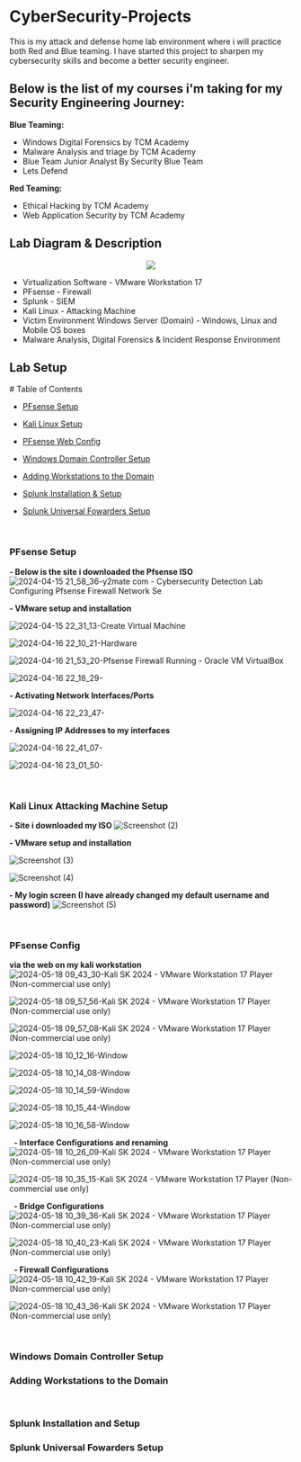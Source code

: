 # CyberSecurity-Projects 

This is my attack and defense home lab environment where i will practice both Red and Blue teaming. I have started this project to sharpen my cybersecurity skills and become a better security engineer.
<h2>Below is the list of my courses i'm taking for my Security Engineering Journey:</h2>
 
 **Blue Teaming:**
- Windows Digital Forensics by TCM Academy
- Malware Analysis and triage by TCM Academy
- Blue Team Junior Analyst By Security Blue Team
- Lets Defend
 

 **Red Teaming:**
- Ethical Hacking by TCM Academy
- Web Application Security by TCM Academy

<h2>Lab Diagram & Description</h2>
<p align="center">
<img src="https://github.com/KennyShyne/CyberSecurity-Projects/assets/102590763/806182cf-f79b-4107-a31a-28ffb68df47a)"/>

- Virtualization Software - VMware Workstation 17
- PFsense - Firewall
- Splunk - SIEM
- Kali Linux - Attacking Machine
- Victim Environment Windows Server (Domain) - Windows, Linux and Mobile OS boxes
- Malware Analysis, Digital Forensics & Incident Response Environment 
<h2>

<h2>Lab Setup</h2>
# Table of Contents

<!-- MarkdownTOC lowercase_only_ascii="true" depth=3 autolink="true" bracket="round" -->

- [PFsense Setup](#pfsense-setup)

- [Kali Linux Setup](#kali-linux-attacking-machine-setup)
 - [PFsense Web Config](#pfsense-web-config)

- [Windows Domain Controller Setup](#windows-domain-controller-setup)
 - [Adding Workstations to the Domain](#adding-workstations-to-the-domain)

- [Splunk Installation & Setup](#splunk-installation-and-setup)
 - [Splunk Universal Fowarders Setup](#splunk-universal-fowarders-setup)
 

$~$
### PFsense Setup
<p align="center">

**- Below is the site i downloaded the Pfsense ISO**
![2024-04-15 21_58_36-y2mate com - Cybersecurity Detection Lab Configuring Pfsense Firewall Network Se](https://github.com/KennyShyne/CyberSecurity-Projects/assets/102590763/460c3e46-84af-4398-8278-cd256cf6e260)
 
**- VMware setup and installation**
  
![2024-04-15 22_31_13-Create Virtual Machine](https://github.com/KennyShyne/CyberSecurity-Projects/assets/102590763/4f2023a9-2942-425b-8168-1c510edd015c)

![2024-04-16 22_10_21-Hardware](https://github.com/KennyShyne/CyberSecurity-Projects/assets/102590763/540b20cb-1d08-4e4e-bb68-6de51dd179d3)

![2024-04-16 21_53_20-Pfsense Firewall  Running  - Oracle VM VirtualBox](https://github.com/KennyShyne/CyberSecurity-Projects/assets/102590763/3a96a074-4cf0-43c2-86f6-0613b7792641)

![2024-04-16 22_18_29-](https://github.com/KennyShyne/CyberSecurity-Projects/assets/102590763/176c6363-e090-4cfc-9fb5-544e0f41ed90)

**- Activating Network Interfaces/Ports**

![2024-04-16 22_23_47-](https://github.com/KennyShyne/CyberSecurity-Projects/assets/102590763/156f6956-ba0e-4033-9661-29da4053022f)

**- Assigning IP Addresses to my interfaces**

![2024-04-16 22_41_07-](https://github.com/KennyShyne/CyberSecurity-Projects/assets/102590763/efadfac7-5050-41b2-ada9-9a3498ad08b6)

![2024-04-16 23_01_50-](https://github.com/KennyShyne/CyberSecurity-Projects/assets/102590763/f6541ee5-1e55-4c29-8111-2d0e166ee719)

$~$
### Kali Linux Attacking Machine Setup

**- Site i downloaded my ISO**
![Screenshot (2)](https://github.com/KennyShyne/CyberSecurity-Projects/assets/102590763/9701535c-5f4d-40fc-89bd-ceb2039e39b5)

**- VMware setup and installation**

![Screenshot (3)](https://github.com/KennyShyne/CyberSecurity-Projects/assets/102590763/338c9bb9-0e96-4897-a0ce-874629ecce0b)

![Screenshot (4)](https://github.com/KennyShyne/CyberSecurity-Projects/assets/102590763/ef2dc980-e32e-4a57-a090-a3457de61cd1)

**- My login screen (I have already changed my default username and password)**
![Screenshot (5)](https://github.com/KennyShyne/CyberSecurity-Projects/assets/102590763/e0f02c45-06b0-4e06-b1c8-e328b986a081)

$~$
### PFsense Config 
**via the web on my kali workstation**
![2024-05-18 09_43_30-Kali SK 2024 - VMware Workstation 17 Player (Non-commercial use only)](https://github.com/KennyShyne/CyberSecurity-Projects/assets/102590763/7e29d61c-fa0d-4d2a-8b24-7e5fc9c470e1)

![2024-05-18 09_57_56-Kali SK 2024 - VMware Workstation 17 Player (Non-commercial use only)](https://github.com/KennyShyne/CyberSecurity-Projects/assets/102590763/a48e2dfa-c0b8-46cb-9242-f413533786b5)

![2024-05-18 09_57_08-Kali SK 2024 - VMware Workstation 17 Player (Non-commercial use only)](https://github.com/KennyShyne/CyberSecurity-Projects/assets/102590763/f9579629-f1a5-414d-909c-bcf544690397)

![2024-05-18 10_12_16-Window](https://github.com/KennyShyne/CyberSecurity-Projects/assets/102590763/5ff5cce9-0ca7-4f7d-8e85-88d1e5421984)

![2024-05-18 10_14_08-Window](https://github.com/KennyShyne/CyberSecurity-Projects/assets/102590763/92b6cb15-1ddb-4366-b138-510d6f882778)

![2024-05-18 10_14_59-Window](https://github.com/KennyShyne/CyberSecurity-Projects/assets/102590763/c8f1d7f2-3eb9-4a05-812f-d9d07827d61a)

![2024-05-18 10_15_44-Window](https://github.com/KennyShyne/CyberSecurity-Projects/assets/102590763/11a2226b-4a67-450a-9c0f-d1d0fa8349a7)

![2024-05-18 10_16_58-Window](https://github.com/KennyShyne/CyberSecurity-Projects/assets/102590763/6532ed79-9916-41cd-b728-142f0f05ee22)

$~$
**- Interface Configurations and renaming**
![2024-05-18 10_26_09-Kali SK 2024 - VMware Workstation 17 Player (Non-commercial use only)](https://github.com/KennyShyne/CyberSecurity-Projects/assets/102590763/1af9c7c8-fca5-4bb8-a01f-d8d116eb0692)

![2024-05-18 10_35_15-Kali SK 2024 - VMware Workstation 17 Player (Non-commercial use only)](https://github.com/KennyShyne/CyberSecurity-Projects/assets/102590763/01b0ee81-5ef8-4868-bd11-cfc83330d4a6)

$~$
**- Bridge Configurations**
![2024-05-18 10_39_36-Kali SK 2024 - VMware Workstation 17 Player (Non-commercial use only)](https://github.com/KennyShyne/CyberSecurity-Projects/assets/102590763/303d1775-b508-4677-9e89-a191a3800efd)

![2024-05-18 10_40_23-Kali SK 2024 - VMware Workstation 17 Player (Non-commercial use only)](https://github.com/KennyShyne/CyberSecurity-Projects/assets/102590763/75a01fc0-ca80-46cf-a6d7-ba1ab49849f9)

$~$
**- Firewall Configurations**
![2024-05-18 10_42_19-Kali SK 2024 - VMware Workstation 17 Player (Non-commercial use only)](https://github.com/KennyShyne/CyberSecurity-Projects/assets/102590763/d7648531-740f-40b2-a31e-6df922ed25ac)

![2024-05-18 10_43_36-Kali SK 2024 - VMware Workstation 17 Player (Non-commercial use only)](https://github.com/KennyShyne/CyberSecurity-Projects/assets/102590763/ffe321d4-d66b-4af3-8bd2-0258496364a2)


$~$
### Windows Domain Controller Setup
### Adding Workstations to the Domain

$~$
### Splunk Installation and Setup
### Splunk Universal Fowarders Setup
